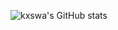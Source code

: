 <!-- - 👋 Hi, I’m @0035
- 👀 I’m interested in ...
- 🌱 I’m currently learning ...
- 💞️ I’m looking to collaborate on ...
- 📫 How to reach me ... -->

<!---
0035/0035 is a ✨ special ✨ repository because its `README.md` (this file) appears on your GitHub profile.
You can click the Preview link to take a look at your changes.
--->
![kxswa's GitHub stats](https://github-readme-stats.vercel.app/api?username=0035&show_icons=true&theme=radical)
